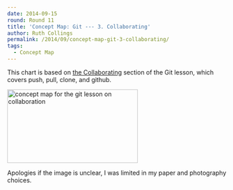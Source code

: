 ```yaml
---
date: 2014-09-15
round: Round 11
title: 'Concept Map: Git --- 3. Collaborating'
author: Ruth Collings
permalink: /2014/09/concept-map-git-3-collaborating/
tags:
  - Concept Map
---
```

This chart is based on [the Collaborating][1] section of the Git lesson, which covers push, pull, clone, and github.

[<img src="http://files.software-carpentry.org/training-course/2014/09/IMAG0630-300x169.jpg" alt="concept map for the git lesson on collaboration" width="300" height="169" class="alignnone size-medium wp-image-8658" />][2]

Apologies if the image is unclear, I was limited in my paper and photography choices.

 [1]: http://software-carpentry.org/v5/novice/git/02-collab.html
 [2]: http://files.software-carpentry.org/training-course/2014/09/IMAG0630.jpg
